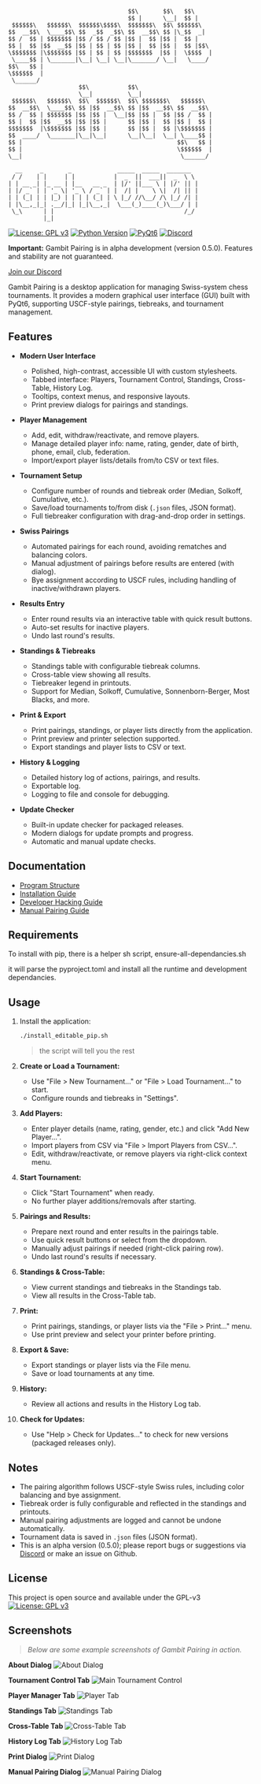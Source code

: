 ```
                                  $$\       $$\   $$\
                                  $$ |      \__|  $$ |
 $$$$$$\   $$$$$$\  $$$$$$\$$$$\  $$$$$$$\  $$\ $$$$$$\
$$  __$$\  \____$$\ $$  _$$  _$$\ $$  __$$\ $$ |\_$$  _|
$$ /  $$ | $$$$$$$ |$$ / $$ / $$ |$$ |  $$ |$$ |  $$ |
$$ |  $$ |$$  __$$ |$$ | $$ | $$ |$$ |  $$ |$$ |  $$ |$$\
\$$$$$$$ |\$$$$$$$ |$$ | $$ | $$ |$$$$$$$  |$$ |  \$$$$  |
 \____$$ | \_______|\__| \__| \__|\_______/ \__|   \____/
$$\   $$ |
\$$$$$$  |
 \______/
                    $$\           $$\
                    \__|          \__|
 $$$$$$\   $$$$$$\  $$\  $$$$$$\  $$\ $$$$$$$\   $$$$$$\
$$  __$$\  \____$$\ $$ |$$  __$$\ $$ |$$  __$$\ $$  __$$\
$$ /  $$ | $$$$$$$ |$$ |$$ |  \__|$$ |$$ |  $$ |$$ /  $$ |
$$ |  $$ |$$  __$$ |$$ |$$ |      $$ |$$ |  $$ |$$ |  $$ |
$$$$$$$  |\$$$$$$$ |$$ |$$ |      $$ |$$ |  $$ |\$$$$$$$ |
$$  ____/  \_______|\__|\__|      \__|\__|  \__| \____$$ |
$$ |                                            $$\   $$ |
$$ |                                            \$$$$$$  |
\__|                                             \______/

  __     _       _             _____  _____  _______
 / /    | |     | |           |  _  ||  ___||  _  \ \
| | __ _| |_ __ | |__   __ _  | |/' ||___ \ | |/' || |
| |/ _` | | '_ \| '_ \ / _` | |  /| |    \ \|  /| || |
| | (_| | | |_) | | | | (_| | \ |_/ //\__/ /\ |_/ /| |
| |\__,_|_| .__/|_| |_|\__,_|  \___(_)____(_)\___/ | |
 \_\      | |                                     /_/
          |_|
```
[![License: GPL v3](https://img.shields.io/badge/License-GPLv3-blue.svg)](https://www.gnu.org/licenses/gpl-3.0)
[![Python Version](https://img.shields.io/badge/Python-3.8%2B-blue.svg)](https://www.python.org/)
[![PyQt6](https://img.shields.io/badge/PyQt6-Used-green.svg)](https://riverbankcomputing.com/software/pyqt/intro)
[![Discord](https://img.shields.io/badge/Discord-Join%20Chat-blue.svg)](https://discord.gg/eEnnetMDfr)

**Important:** Gambit Pairing is in alpha development (version 0.5.0). Features and stability are not guaranteed.

[Join our Discord](https://discord.gg/eEnnetMDfr)

Gambit Pairing is a desktop application for managing Swiss-system chess tournaments. It provides a modern graphical user interface (GUI) built with PyQt6, supporting USCF-style pairings, tiebreaks, and tournament management.

## Features

- **Modern User Interface**
  - Polished, high-contrast, accessible UI with custom stylesheets.
  - Tabbed interface: Players, Tournament Control, Standings, Cross-Table, History Log.
  - Tooltips, context menus, and responsive layouts.
  - Print preview dialogs for pairings and standings.

- **Player Management**
  - Add, edit, withdraw/reactivate, and remove players.
  - Manage detailed player info: name, rating, gender, date of birth, phone, email, club, federation.
  - Import/export player lists/details from/to CSV or text files.

- **Tournament Setup**
  - Configure number of rounds and tiebreak order (Median, Solkoff, Cumulative, etc.).
  - Save/load tournaments to/from disk (`.json` files, JSON format).
  - Full tiebreaker configuration with drag-and-drop order in settings.

- **Swiss Pairings**
  - Automated pairings for each round, avoiding rematches and balancing colors.
  - Manual adjustment of pairings before results are entered (with dialog).
  - Bye assignment according to USCF rules, including handling of inactive/withdrawn players.

- **Results Entry**
  - Enter round results via an interactive table with quick result buttons.
  - Auto-set results for inactive players.
  - Undo last round's results.

- **Standings & Tiebreaks**
  - Standings table with configurable tiebreak columns.
  - Cross-table view showing all results.
  - Tiebreaker legend in printouts.
  - Support for Median, Solkoff, Cumulative, Sonnenborn-Berger, Most Blacks, and more.

- **Print & Export**
  - Print pairings, standings, or player lists directly from the application.
  - Print preview and printer selection supported.
  - Export standings and player lists to CSV or text.

- **History & Logging**
  - Detailed history log of actions, pairings, and results.
  - Exportable log.
  - Logging to file and console for debugging.

- **Update Checker**
  - Built-in update checker for packaged releases.
  - Modern dialogs for update prompts and progress.
  - Automatic and manual update checks.


## Documentation

- [Program Structure](docs/program-structure.md)
- [Installation Guide](docs/installing.md)
- [Developer Hacking Guide](docs/HACKING.md)
- [Manual Pairing Guide](docs/manual-pairing-guide.md)

## Requirements
To install with pip, there is a helper sh script, ensure-all-dependancies.sh

it will parse the pyproject.toml and install all the runtime and development dependancies.

## Usage

1. Install the application:
    ```bash
    ./install_editable_pip.sh
    ```
    > the script will tell you the rest

2. **Create or Load a Tournament:**
    - Use "File > New Tournament..." or "File > Load Tournament..." to start.
    - Configure rounds and tiebreaks in "Settings".
3. **Add Players:**
    - Enter player details (name, rating, gender, etc.) and click "Add New Player...".
    - Import players from CSV via "File > Import Players from CSV...".
    - Edit, withdraw/reactivate, or remove players via right-click context menu.
4. **Start Tournament:**
    - Click "Start Tournament" when ready.
    - No further player additions/removals after starting.
5. **Pairings and Results:**
    - Prepare next round and enter results in the pairings table.
    - Use quick result buttons or select from the dropdown.
    - Manually adjust pairings if needed (right-click pairing row).
    - Undo last round's results if necessary.
6. **Standings & Cross-Table:**
    - View current standings and tiebreaks in the Standings tab.
    - View all results in the Cross-Table tab.
7. **Print:**
    - Print pairings, standings, or player lists via the "File > Print..." menu.
    - Use print preview and select your printer before printing.
8. **Export & Save:**
    - Export standings or player lists via the File menu.
    - Save or load tournaments at any time.
9. **History:**
    - Review all actions and results in the History Log tab.
10. **Check for Updates:**
    - Use "Help > Check for Updates..." to check for new versions (packaged releases only).

## Notes

- The pairing algorithm follows USCF-style Swiss rules, including color balancing and bye assignment.
- Tiebreak order is fully configurable and reflected in the standings and printouts.
- Manual pairing adjustments are logged and cannot be undone automatically.
- Tournament data is saved in `.json` files (JSON format).
- This is an alpha version (0.5.0); please report bugs or suggestions via [Discord](https://discord.gg/eEnnetMDfr) or make an issue on Github.

## License

This project is open source and available under the GPL-v3
[![License: GPL v3](https://img.shields.io/badge/License-GPLv3-blue.svg)](https://www.gnu.org/licenses/gpl-3.0)

## Screenshots

> _Below are some example screenshots of Gambit Pairing in action._

**About Dialog**
![About Dialog](docs/screenshots/app.png)

**Tournament Control Tab**
![Main Tournament Control](docs/screenshots/tournament.png)

**Player Manager Tab**
![Player Tab](docs/screenshots/player.png)

**Standings Tab**
![Standings Tab](docs/screenshots/standings.png)

**Cross-Table Tab**
![Cross-Table Tab](docs/screenshots/crosstable.png)

**History Log Tab**
![History Log Tab](docs/screenshots/history_log.png)

**Print Dialog**
![Print Dialog](docs/screenshots/print_dialog.png)

**Manual Pairing Dialog**
![Manual Pairing Dialog](docs/screenshots/manual.png)
